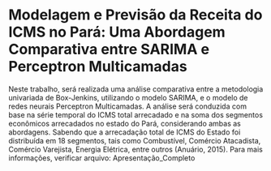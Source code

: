 # Modelagem e Previsão da Receita do ICMS no Pará: Uma Abordagem Comparativa entre SARIMA e Perceptron Multicamadas
Neste trabalho, será realizada uma análise comparativa entre a metodologia univariada de Box-Jenkins, utilizando o modelo SARIMA, e o modelo de redes neurais Perceptron Multicamadas. A análise será conduzida com base na série temporal do ICMS total arrecadado e na soma dos segmentos econômicos arrecadados no estado do Pará, considerando ambas as abordagens. Sabendo que a arrecadação total de ICMS do Estado foi distribuída em 18 segmentos, tais como Combustível, Comércio Atacadista, Comércio Varejista, Energia Elétrica, entre outros (Anuário, 2015). 
Para mais informações, verificar arquivo: Apresentação_Completo


